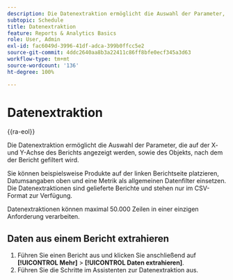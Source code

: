 ```yaml
---
description: Die Datenextraktion ermöglicht die Auswahl der Parameter, die auf der X- und Y-Achse des Berichts angezeigt werden, sowie des Objekts, nach dem der Bericht gefiltert wird.
subtopic: Schedule
title: Datenextraktion
feature: Reports & Analytics Basics
role: User, Admin
exl-id: fac6049d-3996-41df-adca-399b0ffcc5e2
source-git-commit: 4ddc2640aa8b3a22411c86ff8bfe0ecf345a3d63
workflow-type: tm+mt
source-wordcount: '136'
ht-degree: 100%

---
```


# Datenextraktion

{{ra-eol}}

Die Datenextraktion ermöglicht die Auswahl der Parameter, die auf der X- und Y-Achse des Berichts angezeigt werden, sowie des Objekts, nach dem der Bericht gefiltert wird.

Sie können beispielsweise Produkte auf der linken Berichtseite platzieren, Datumsangaben oben und eine Metrik als allgemeinen Datenfilter einsetzen. Die Datenextraktionen sind gelieferte Berichte und stehen nur im CSV-Format zur Verfügung.

Datenextraktionen können maximal 50.000 Zeilen in einer einzigen Anforderung verarbeiten.

## Daten aus einem Bericht extrahieren

1. Führen Sie einen Bericht aus und klicken Sie anschließend auf **[!UICONTROL Mehr]** > **[!UICONTROL Daten extrahieren]**.
1. Führen Sie die Schritte im Assistenten zur Datenextraktion aus.
